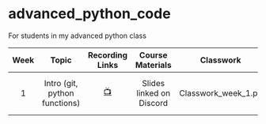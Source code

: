 # advanced_python_code
 For students in my advanced python class

| Week    |   Topic  |   Recording Links   |   Course Materials    |    Classwork   |   Assignment  |
|:-------:|:--------:|:-------------------:|:---------------------:|:--------------:|:-------------:|
|1|Intro (git, python functions)|[:tv:](https://cuny907-my.sharepoint.com/:v:/g/personal/ariel_avshalumov37_login_cuny_edu/ES67I022-3dHmPknhpPaDR4Bd4vhmtq6XH9AyNH3qbq4Ag?email=Ariel.Avshalumov37%40login.cuny.edu)| Slides linked on Discord | Classwork_week_1.py | Assignment will be released shortly |
